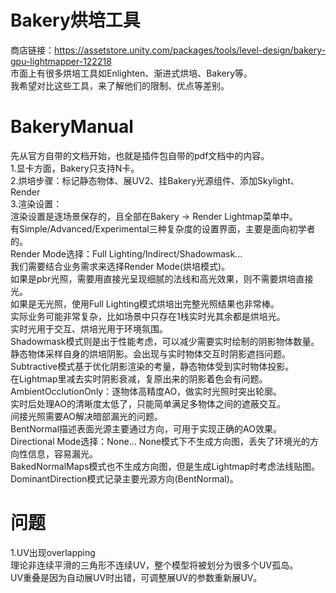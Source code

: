 # Bakery烘培工具
商店链接：https://assetstore.unity.com/packages/tools/level-design/bakery-gpu-lightmapper-122218  
市面上有很多烘培工具如Enlighten、渐进式烘培、Bakery等。  
我希望对比这些工具，来了解他们的限制、优点等差别。  

# BakeryManual
先从官方自带的文档开始，也就是插件包自带的pdf文档中的内容。  
1.显卡方面，Bakery只支持N卡。  
2.烘培步骤：标记静态物体、展UV2、挂Bakery光源组件、添加Skylight、Render  
3.渲染设置：  
渲染设置是逐场景保存的，且全部在Bakery -> Render Lightmap菜单中。  
有Simple/Advanced/Experimental三种复杂度的设置界面，主要是面向初学者的。  
Render Mode选择：Full Lighting/Indirect/Shadowmask...  
    我们需要结合业务需求来选择Render Mode(烘培模式)。  
    如果是pbr光照，需要用直接光呈现细腻的法线和高光效果，则不需要烘培直接光。  
    如果是无光照，使用Full Lighting模式烘培出完整光照结果也非常棒。  
    实际业务可能非常复杂，比如场景中只存在1栈实时光其余都是烘培光。  
        实时光用于交互、烘培光用于环境氛围。  
    Shadowmask模式则是出于性能考虑，可以减少需要实时绘制的阴影物体数量。  
        静态物体采样自身的烘培阴影。会出现与实时物体交互时阴影遮挡问题。  
    Subtractive模式基于优化阴影渲染的考量，静态物体受到实时物体投影。  
        在Lightmap里减去实时阴影衰减，复原出来的阴影着色会有问题。  
    AmbientOcclutionOnly：逐物体高精度AO，做实时光照时突出轮廓。  
        实时后处理AO的清晰度太低了，只能简单满足多物体之间的遮蔽交互。  
        间接光照需要AO解决暗部漏光的问题。  
        BentNormal描述表面光源主要通过方向，可用于实现正确的AO效果。  
Directional Mode选择：None...
    None模式下不生成方向图，丢失了环境光的方向性信息，容易漏光。  
    BakedNormalMaps模式也不生成方向图，但是生成Lightmap时考虑法线贴图。  
    DominantDirection模式记录主要光源方向(BentNormal)。  

# 问题
1.UV出现overlapping  
理论非连续平滑的三角形不连续UV，整个模型将被划分为很多个UV孤岛。  
UV重叠是因为自动展UV时出错，可调整展UV的参数重新展UV。  